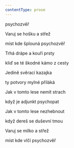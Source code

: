 ```yaml
---
contentType: prose
---
```


<section>

psychozvěř

Varuj se hošku a střež

míst kde šplouná psychozvěř

Trhá drápe a kouří prsty

kliď se té škodné kámo z cesty

Jedině svěrací kazajka

ty potvory mylné přiláká

Jak v tomto lese nemít strach

když je adjunkt psychopat

Jak v tomto lese nezhebnout

když dereš se duševní tmou

Varuj se milko a střež

míst kde vlčí psychozvěř

</section>
